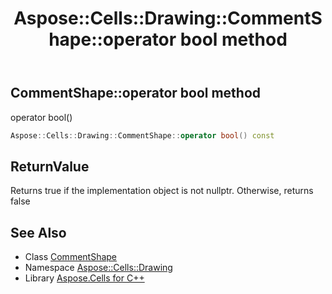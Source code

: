 ﻿---
title: Aspose::Cells::Drawing::CommentShape::operator bool method
linktitle: operator bool
second_title: Aspose.Cells for C++ API Reference
description: 'Aspose::Cells::Drawing::CommentShape::operator bool method. operator bool() in C++.'
type: docs
weight: 400
url: /cpp/aspose.cells.drawing/commentshape/operator_bool/
---
## CommentShape::operator bool method


operator bool()

```cpp
Aspose::Cells::Drawing::CommentShape::operator bool() const
```


## ReturnValue

Returns true if the implementation object is not nullptr. Otherwise, returns false

## See Also

* Class [CommentShape](../)
* Namespace [Aspose::Cells::Drawing](../../)
* Library [Aspose.Cells for C++](../../../)
